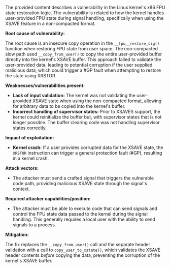 The provided content describes a vulnerability in the Linux kernel's x86 FPU state restoration logic. The vulnerability is related to how the kernel handles user-provided FPU state during signal handling, specifically when using the XSAVE feature in a non-compacted format.

**Root cause of vulnerability:**

The root cause is an insecure copy operation in the `__fpu__restore_sig()` function when restoring FPU state from user space. The non-compacted slow path used `__copy_from_user()` to copy the entire user-provided buffer directly into the kernel's XSAVE buffer. This approach failed to validate the user-provided data, leading to potential corruption if the user supplied malicious data, which could trigger a #GP fault when attempting to restore the state using XRSTOR.

**Weaknesses/vulnerabilities present:**
- **Lack of input validation:** The kernel was not validating the user-provided XSAVE state when using the non-compacted format, allowing for arbitrary data to be copied into the kernel's buffer.
- **Incorrect handling of supervisor states:** Prior to XSAVES support, the kernel could reinitialize the buffer but, with supervisor states that is not longer possible. The buffer clearing code was not handling supervisor states correctly.

**Impact of exploitation:**

- **Kernel crash:** If a user provides corrupted data for the XSAVE state, the `XRSTOR` instruction can trigger a general protection fault (#GP), resulting in a kernel crash.

**Attack vectors:**

- The attacker must send a crafted signal that triggers the vulnerable code path, providing malicious XSAVE state through the signal's context.

**Required attacker capabilities/position:**

- The attacker must be able to execute code that can send signals and control the FPU state data passed to the kernel during the signal handling. This generally requires a local user with the ability to send signals to a process.

**Mitigation:**

The fix replaces the `__copy_from_user()` call and the separate header validation with a call to `copy_user_to_xstate()`, which validates the XSAVE header contents *before* copying the data, preventing the corruption of the kernel's XSAVE buffer.